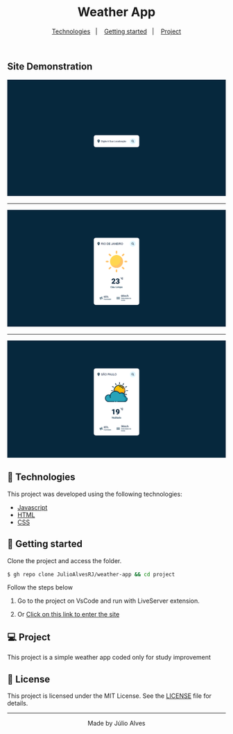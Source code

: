 <h1 align="center">
   Weather App
</h1>

<p align="center">
  <a href="#-technologies">Technologies</a>&nbsp;&nbsp;&nbsp;|&nbsp;&nbsp;&nbsp;
  <a href="#-layout">Getting started</a>&nbsp;&nbsp;&nbsp;|&nbsp;&nbsp;&nbsp;
  <a href="#-project">Project</a>
</p>

<br>

## Site Demonstration
<p align="center">
  <img alt="demonstração do site" src="./src/print1.png">
</p>

---

<p align="center">
  <img alt="demonstração do site" src="./src/print2.png">
</p>

---

<p align="center">
  <img alt="demonstração do site" src="./src/print3.png">
</p>

## 🧪 Technologies

This project was developed using the following technologies:

- [Javascript](https://#)
- [HTML](https://#)
- [CSS](https://#)

## 🚀 Getting started

Clone the project and access the folder.

```bash
$ gh repo clone JulioAlvesRJ/weather-app && cd project
```

Follow the steps below

1.  Go to the project on VsCode and run with LiveServer extension.

2. Or [Click on this link to enter the site](https://julioalvesrj.github.io/weather-app/)

## 💻 Project

This project is a simple weather app coded only for study improvement

## 📝 License

This project is licensed under the MIT License. See the [LICENSE](LICENSE.md) file for details.

---

<p align="center">Made by Júlio Alves</p>
